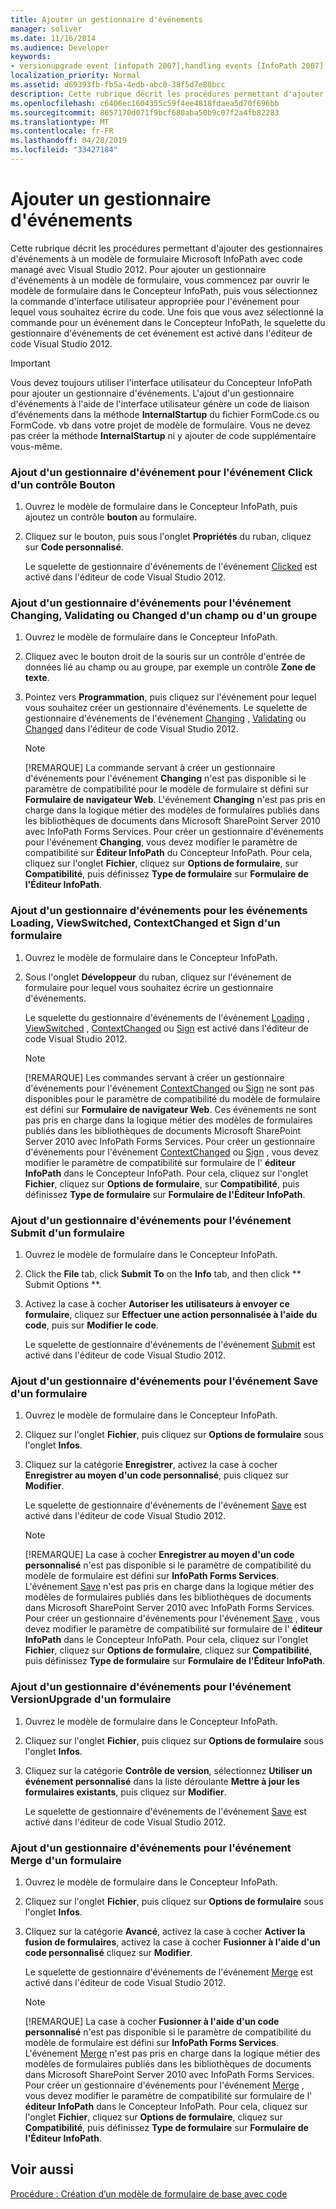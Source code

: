 ```yaml
---
title: Ajouter un gestionnaire d'événements
manager: soliver
ms.date: 11/16/2014
ms.audience: Developer
keywords:
- versionupgrade event [infopath 2007],handling events [InfoPath 2007],Changing event [InfoPath 2007],InfoPath 2007, adding event handlers,Changed event [InfoPath 2007],ContextChanged event [InfoPath 2007],Click event [InfoPath 2007],events [InfoPath 2007], adding event handlers,Sign event [InfoPath 2007],ViewSwitched event [InfoPath 2007],event handling [InfoPath 2007],Merge event [InfoPath 2007],Validating event [InfoPath 2007],Submit event [InfoPath 2007],Save event [InfoPath 2007],Loading event [InfoPath 2007]
localization_priority: Normal
ms.assetid: d69393fb-fb5a-4edb-abc0-38f5d7e80bcc
description: Cette rubrique décrit les procédures permettant d'ajouter des gestionnaires d'événements à un modèle de formulaire Microsoft InfoPath avec code managé avec Visual Studio 2012. Pour ajouter un gestionnaire d'événements à un modèle de formulaire, vous commencez par ouvrir le modèle de formulaire dans le Concepteur InfoPath, puis vous sélectionnez la commande d'interface utilisateur appropriée pour l'événement pour lequel vous souhaitez écrire du code. Une fois que vous avez sélectionné la commande pour un événement dans le Concepteur InfoPath, le squelette du gestionnaire d'événements de cet événement est activé dans l'éditeur de code Visual Studio 2012.
ms.openlocfilehash: c6406ec1604355c59f4ee4818fdaea5d70f696bb
ms.sourcegitcommit: 8657170d071f9bcf680aba50b9c07f2a4fb82283
ms.translationtype: MT
ms.contentlocale: fr-FR
ms.lasthandoff: 04/28/2019
ms.locfileid: "33427184"
---
```

# <a name="add-an-event-handler"></a>Ajouter un gestionnaire d'événements

Cette rubrique décrit les procédures permettant d'ajouter des gestionnaires d'événements à un modèle de formulaire Microsoft InfoPath avec code managé avec Visual Studio 2012. Pour ajouter un gestionnaire d'événements à un modèle de formulaire, vous commencez par ouvrir le modèle de formulaire dans le Concepteur InfoPath, puis vous sélectionnez la commande d'interface utilisateur appropriée pour l'événement pour lequel vous souhaitez écrire du code. Une fois que vous avez sélectionné la commande pour un événement dans le Concepteur InfoPath, le squelette du gestionnaire d'événements de cet événement est activé dans l'éditeur de code Visual Studio 2012.
  
> [!IMPORTANT]
> Vous devez toujours utiliser l'interface utilisateur du Concepteur InfoPath pour ajouter un gestionnaire d'événements. L'ajout d'un gestionnaire d'événements à l'aide de l'interface utilisateur génère un code de liaison d'événements dans la méthode **InternalStartup** du fichier FormCode.cs ou FormCode. vb dans votre projet de modèle de formulaire. Vous ne devez pas créer la méthode **InternalStartup** ni y ajouter de code supplémentaire vous-même. 
  
### <a name="add-an-event-handler-for-the-click-event-of-a-button-control"></a>Ajout d'un gestionnaire d'événement pour l'événement Click d'un contrôle Bouton

1. Ouvrez le modèle de formulaire dans le Concepteur InfoPath, puis ajoutez un contrôle **bouton** au formulaire. 
    
2. Cliquez sur le bouton, puis sous l'onglet **Propriétés** du ruban, cliquez sur **Code personnalisé**.
    
    Le squelette de gestionnaire d'événements de l'événement [Clicked](https://msdn.microsoft.com/library/Microsoft.Office.InfoPath.ButtonEvent.Clicked.aspx) est activé dans l'éditeur de code Visual Studio 2012. 
    
### <a name="add-an-event-handler-for-the-changing-validating-or-changed-event-of-a-field-or-group"></a>Ajout d'un gestionnaire d'événements pour l'événement Changing, Validating ou Changed d'un champ ou d'un groupe

1. Ouvrez le modèle de formulaire dans le Concepteur InfoPath.
    
2. Cliquez avec le bouton droit de la souris sur un contrôle d'entrée de données lié au champ ou au groupe, par exemple un contrôle **Zone de texte**. 
    
3. Pointez vers **Programmation**, puis cliquez sur l'événement pour lequel vous souhaitez créer un gestionnaire d'événements. Le squelette de gestionnaire d'événements de l'événement [Changing](https://msdn.microsoft.com/library/Microsoft.Office.InfoPath.XmlEvent.Changing.aspx) , [Validating](https://msdn.microsoft.com/library/Microsoft.Office.InfoPath.XmlEvent.Validating.aspx) ou [Changed](https://msdn.microsoft.com/library/Microsoft.Office.InfoPath.XmlEvent.Changed.aspx) dans l'éditeur de code Visual Studio 2012. 
    
    > [!NOTE]
    > [!REMARQUE] La commande servant à créer un gestionnaire d'événements pour l'événement **Changing** n'est pas disponible si le paramètre de compatibilité pour le modèle de formulaire st défini sur **Formulaire de navigateur Web**. L'événement **Changing** n'est pas pris en charge dans la logique métier des modèles de formulaires publiés dans les bibliothèques de documents dans Microsoft SharePoint Server 2010 avec InfoPath Forms Services. Pour créer un gestionnaire d'événements pour l'événement **Changing**, vous devez modifier le paramètre de compatibilité sur **Éditeur InfoPath** du Concepteur InfoPath. Pour cela, cliquez sur l'onglet **Fichier**, cliquez sur **Options de formulaire**, sur **Compatibilité**, puis définissez **Type de formulaire** sur **Formulaire de l'Éditeur InfoPath**. 
  
### <a name="add-an-event-handler-for-the-loading-viewswitched-contextchanged-and-sign-events-of-a-form"></a>Ajout d'un gestionnaire d'événements pour les événements Loading, ViewSwitched, ContextChanged et Sign d'un formulaire

1. Ouvrez le modèle de formulaire dans le Concepteur InfoPath.
    
2. Sous l'onglet **Développeur** du ruban, cliquez sur l'événement de formulaire pour lequel vous souhaitez écrire un gestionnaire d'événements. 
    
    Le squelette du gestionnaire d'événements de l'événement [Loading](https://msdn.microsoft.com/library/Microsoft.Office.InfoPath.FormEvents.Loading.aspx) , [ViewSwitched](https://msdn.microsoft.com/library/Microsoft.Office.InfoPath.FormEvents.ViewSwitched.aspx) , [ContextChanged](https://msdn.microsoft.com/library/Microsoft.Office.InfoPath.FormEvents.ContextChanged.aspx) ou [Sign](https://msdn.microsoft.com/library/Microsoft.Office.InfoPath.FormEvents.Sign.aspx) est activé dans l'éditeur de code Visual Studio 2012. 
    
    > [!NOTE]
    > [!REMARQUE] Les commandes servant à créer un gestionnaire d'événements pour l'événement [ContextChanged](https://msdn.microsoft.com/library/Microsoft.Office.InfoPath.FormEvents.ContextChanged.aspx) ou [Sign](https://msdn.microsoft.com/library/Microsoft.Office.InfoPath.FormEvents.Sign.aspx) ne sont pas disponibles pour le paramètre de compatibilité du modèle de formulaire est défini sur **Formulaire de navigateur Web**. Ces événements ne sont pas pris en charge dans la logique métier des modèles de formulaires publiés dans les bibliothèques de documents Microsoft SharePoint Server 2010 avec InfoPath Forms Services. Pour créer un gestionnaire d'événements pour l'événement [ContextChanged](https://msdn.microsoft.com/library/Microsoft.Office.InfoPath.FormEvents.ContextChanged.aspx) ou [Sign](https://msdn.microsoft.com/library/Microsoft.Office.InfoPath.FormEvents.Sign.aspx) , vous devez modifier le paramètre de compatibilité sur formulaire de l' **éditeur InfoPath** dans le Concepteur InfoPath. Pour cela, cliquez sur l'onglet **Fichier**, cliquez sur **Options de formulaire**, sur **Compatibilité**, puis définissez **Type de formulaire** sur **Formulaire de l'Éditeur InfoPath**. 
  
### <a name="add-an-event-handler-for-the-submit-event-of-a-form"></a>Ajout d'un gestionnaire d'événements pour l'événement Submit d'un formulaire

1. Ouvrez le modèle de formulaire dans le Concepteur InfoPath.
    
2. Click the **File** tab, click **Submit To** on the **Info** tab, and then click ** Submit Options **.
    
3. Activez la case à cocher **Autoriser les utilisateurs à envoyer ce formulaire**, cliquez sur **Effectuer une action personnalisée à l'aide du code**, puis sur **Modifier le code**.
    
    Le squelette de gestionnaire d'événements de l'événement [Submit](https://msdn.microsoft.com/library/Microsoft.Office.InfoPath.FormEvents.Submit.aspx) est activé dans l'éditeur de code Visual Studio 2012. 
    
### <a name="add-an-event-handler-for-the-save-event-of-a-form"></a>Ajout d'un gestionnaire d'événements pour l'événement Save d'un formulaire

1. Ouvrez le modèle de formulaire dans le Concepteur InfoPath.
    
2. Cliquez sur l'onglet **Fichier**, puis cliquez sur **Options de formulaire** sous l'onglet **Infos**. 
    
3. Cliquez sur la catégorie **Enregistrer**, activez la case à cocher **Enregistrer au moyen d'un code personnalisé**, puis cliquez sur **Modifier**.
    
    Le squelette de gestionnaire d'événements de l'événement [Save](https://msdn.microsoft.com/library/Microsoft.Office.InfoPath.FormEvents.Save.aspx) est activé dans l'éditeur de code Visual Studio 2012. 
    
    > [!NOTE]
    > [!REMARQUE] La case à cocher **Enregistrer au moyen d'un code personnalisé** n'est pas disponible si le paramètre de compatibilité du modèle de formulaire est défini sur **InfoPath Forms Services**. L'événement [Save](https://msdn.microsoft.com/library/Microsoft.Office.InfoPath.FormEvents.Save.aspx) n'est pas pris en charge dans la logique métier des modèles de formulaires publiés dans les bibliothèques de documents dans Microsoft SharePoint Server 2010 avec InfoPath Forms Services. Pour créer un gestionnaire d'événements pour l'événement [Save](https://msdn.microsoft.com/library/Microsoft.Office.InfoPath.FormEvents.Save.aspx) , vous devez modifier le paramètre de compatibilité sur formulaire de l' **éditeur InfoPath** dans le Concepteur InfoPath. Pour cela, cliquez sur l'onglet **Fichier**, cliquez sur **Options de formulaire**, cliquez sur **Compatibilité**, puis définissez **Type de formulaire** sur **Formulaire de l'Éditeur InfoPath**. 
  
### <a name="add-an-event-handler-for-the-versionupgrade-event-of-a-form"></a>Ajout d'un gestionnaire d'événements pour l'événement VersionUpgrade d'un formulaire

1. Ouvrez le modèle de formulaire dans le Concepteur InfoPath.
    
2. Cliquez sur l'onglet **Fichier**, puis cliquez sur **Options de formulaire** sous l'onglet **Infos**. 
    
3. Cliquez sur la catégorie **Contrôle de version**, sélectionnez **Utiliser un événement personnalisé** dans la liste déroulante **Mettre à jour les formulaires existants**, puis cliquez sur **Modifier**.
    
    Le squelette de gestionnaire d'événements de l'événement [Save](https://msdn.microsoft.com/library/Microsoft.Office.InfoPath.FormEvents.Save.aspx) est activé dans l'éditeur de code Visual Studio 2012. 
    
### <a name="add-an-event-handler-for-the-merge-event-of-a-form"></a>Ajout d'un gestionnaire d'événements pour l'événement Merge d'un formulaire

1. Ouvrez le modèle de formulaire dans le Concepteur InfoPath.
    
2. Cliquez sur l'onglet **Fichier**, puis cliquez sur **Options de formulaire** sous l'onglet **Infos**. 
    
3. Cliquez sur la catégorie **Avancé**, activez la case à cocher **Activer la fusion de formulaires**, activez la case à cocher **Fusionner à l'aide d'un code personnalisé** cliquez sur **Modifier**.
    
    Le squelette de gestionnaire d'événements de l'événement [Merge](https://msdn.microsoft.com/library/Microsoft.Office.InfoPath.FormEvents.Merge.aspx) est activé dans l'éditeur de code Visual Studio 2012. 
    
    > [!NOTE]
    > [!REMARQUE] La case à cocher **Fusionner à l'aide d'un code personnalisé** n'est pas disponible si le paramètre de compatibilité du modèle de formulaire est défini sur **InfoPath Forms Services**. L'événement [Merge](https://msdn.microsoft.com/library/Microsoft.Office.InfoPath.FormEvents.Merge.aspx) n'est pas pris en charge dans la logique métier des modèles de formulaires publiés dans les bibliothèques de documents dans Microsoft SharePoint Server 2010 avec InfoPath Forms Services. Pour créer un gestionnaire d'événements pour l'événement [Merge](https://msdn.microsoft.com/library/Microsoft.Office.InfoPath.FormEvents.Merge.aspx) , vous devez modifier le paramètre de compatibilité sur formulaire de l' **éditeur InfoPath** dans le Concepteur InfoPath. Pour cela, cliquez sur l'onglet **Fichier**, cliquez sur **Options de formulaire**, cliquez sur **Compatibilité**, puis définissez **Type de formulaire** sur **Formulaire de l'Éditeur InfoPath**. 
  
## <a name="see-also"></a>Voir aussi



[Procédure : Création d’un modèle de formulaire de base avec code](walkthrough-creating-a-basic-form-template-with-code.md)

